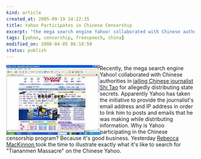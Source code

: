 ```yaml
--- 
kind: article
created_at: 2005-09-19 14:22:35
title: Yahoo Participates in Chinese Censorship
excerpt: "the mega search engine Yahoo! collaborated with Chinese authorities"
tags: [yahoo, censorship, freespeech, china]
modified_on: 2008-04-05 06:18:50
status: publish
---
```


<img align="left" alt="screenshot chinese yahoo" src="/images/yahoo_unfiltered_search_before_2.jpg" width="250" height="187" /><span class="cap">R</span>ecently, the mega search engine Yahoo! collaborated with Chinese authorities in <a href="http://www.rsf.org/article.php3?id_article=14884">jailing Chinese journalist Shi Tao</a> for allegedly distributing state secrets. Apparently Yahoo has taken the initiative to provide the journalist's email address and IP address in order to link him to posts and emails that he was making while distributing information. Why is Yahoo participating in the Chinese censorship program?   Because it's good business. Yesterday <a href="http://rconversation.blogs.com/">Rebecca MacKinnon </a>took the time to illustrate exactly what it's like to search for "Tiananmen Massacre" on the Chinese Yahoo.